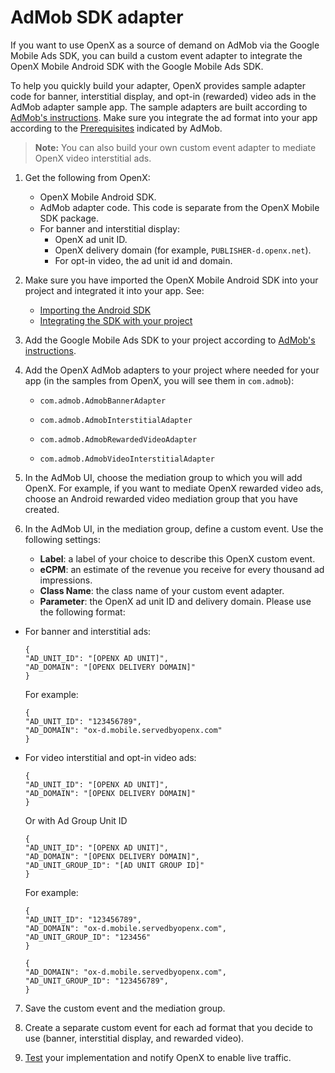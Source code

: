 AdMob SDK adapter
=================

If you want to use OpenX as a source of demand on AdMob via the Google
Mobile Ads SDK, you can build a custom event adapter to integrate the
OpenX Mobile Android SDK with the Google Mobile Ads SDK.

To help you quickly build your adapter, OpenX provides sample adapter
code for banner, interstitial display, and opt-in (rewarded) video ads
in the AdMob adapter sample app. The sample adapters are built according
to [AdMob's instructions](https://developers.google.com/admob/android/mediation/#custom_events).
Make sure you integrate the ad format into your app according to the
[Prerequisites](https://developers.google.com/admob/android/mediation/#prerequisites)
indicated by AdMob.

> **Note:** You can also build your own custom event adapter to mediate OpenX video
interstitial ads.

1.  Get the following from OpenX:
    -   OpenX Mobile Android SDK.
    -   AdMob adapter code. This code is separate from the OpenX Mobile
        SDK package.
    -   For banner and interstitial display:
        -   OpenX ad unit ID.
        -   OpenX delivery domain (for example,
            `PUBLISHER-d.openx.net`).
        -   For opt-in video, the ad unit id and domain.
2.  Make sure you have imported the OpenX Mobile Android SDK into your
    project and integrated it into your app. See:
    -   [Importing the Android SDK](android-sdk-importing.md)
    -   [Integrating the SDK with your
        project](android-sdk-integration.md)
3.  Add the Google Mobile Ads SDK to your project according to [AdMob\'s
    instructions](https://developers.google.com/admob/android/quick-start).
4.  Add the OpenX AdMob adapters to your project where needed for your
    app (in the samples from OpenX, you will see them in `com.admob`):
    -   `com.admob.AdmobBannerAdapter`

    -   `com.admob.AdmobInterstitialAdapter`

    -   `com.admob.AdmobRewardedVideoAdapter`
    
    -   `com.admob.AdmobVideoInterstitialAdapter`

5.  In the AdMob UI, choose the mediation group to which you will add
    OpenX. For example, if you want to mediate OpenX rewarded video ads,
    choose an Android rewarded video mediation group that you have
    created.
6.  In the AdMob UI, in the mediation group, define a custom event. Use
    the following settings:
    -   **Label**: a label of your choice to describe this OpenX custom
        event.
    -   **eCPM**: an estimate of the revenue you receive for every
        thousand ad impressions.
    -   **Class Name**: the class name of your custom event adapter.
    -   **Parameter**: the OpenX ad unit ID and delivery domain.
    Please use the following format:
    
-   For banner and interstitial ads:

    ```
    {
    "AD_UNIT_ID": "[OPENX AD UNIT]", 
    "AD_DOMAIN": "[OPENX DELIVERY DOMAIN]"
    }
    ```

    For example:

    ``` 
    {
    "AD_UNIT_ID": "123456789", 
    "AD_DOMAIN": "ox-d.mobile.servedbyopenx.com"
    }
    ```

-   For video interstitial and opt-in video ads:

    ``` 
    {
    "AD_UNIT_ID": "[OPENX AD UNIT]", 
    "AD_DOMAIN": "[OPENX DELIVERY DOMAIN]"
    }
    ```

    Or with Ad Group Unit ID

    ```
    {
    "AD_UNIT_ID": "[OPENX AD UNIT]", 
    "AD_DOMAIN": "[OPENX DELIVERY DOMAIN]",
    "AD_UNIT_GROUP_ID": "[AD UNIT GROUP ID]"
    }
    ```

    For example:

    ``` 
    {
    "AD_UNIT_ID": "123456789", 
    "AD_DOMAIN": "ox-d.mobile.servedbyopenx.com",
    "AD_UNIT_GROUP_ID": "123456"
    }
    ```
    
    ```
    {
    "AD_DOMAIN": "ox-d.mobile.servedbyopenx.com", 
    "AD_UNIT_GROUP_ID": "123456789",
    }
    ``` 

7.  Save the custom event and the mediation group.

8.  Create a separate custom event for each ad format that you decide to
    use (banner, interstitial display, and rewarded video).
9.  [Test](android-sdk-self-test.md) your implementation and notify
    OpenX to enable live traffic.
